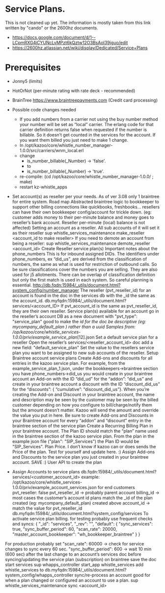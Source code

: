 # Service Plans.

This is not cleaned up yet.  The information is mostly taken from this link written by "cando" or the 2600hz documents.

* https://docs.google.com/document/d/1--LCpmRXG4iCYUNcLvMPzt6kQztw12O3BsAoI39jguo/edit
* https://2600hz.atlassian.net/wiki/display/Dedicated/Service+Plans

# Prerequisites
* Jonny5 (limits)
* HotOrNot (per-minute rating with rate deck - recommended)
* BrainTree https://www.braintreepayments.com (Credit card processing)

* Possible code changes needed
  * If you add numbers from a carrier not using the buy number method your number will be set as “local” carrier. The erlang code for that carrier definition returns false when requested if the number is billable. So it doesn’t get counted in the services for the account. If you want them billed you just need to make 1 change.
  * In /opt/kazoo/core/whistle_number_manager-1.0.0/src/carriers/wnm_local.erl
  * change
    * is_number_billable(_Number) -> 'false'.
    * to
    * is_number_billable(_Number) -> 'true'.
  * re-compile: (cd /opt/kazoo/core/whistle_number_manager-1.0.0/ ; make)
  * restart kz-whistle_apps
* Set account(s) as reseller per your needs.
As of ver 3.08 only 1 braintree for entire system. 
Road map
Abstracted braintree logic to bookkeeper to support other billing connections like quickbooks, freshbooks...
resellers can have their own bookkeeper config/account for trickle down. (eg: customer adds money to their per-minute balance and money goes to reseller’s bank account. Reseller per-minute (local) balance is not affected)
Setting an account as a reseller. All sub accounts of it will set it as their reseller
sup whistle_services_maintenance make_reseller <account_id to make reseller>
If you need to demote an account from being a reseller:
sup whistle_services_maintenance demote_reseller <account_id>
Create Reseller service plan(s)
Important notes about the 
phone_numbers 
This is for inbound assigned DIDs.
The identifiers under phone_numbers, ex “did_us”, are derived from the classification of  numbers, the same as what is used for restriction of outbound calls. So be sure classifications cover the numbers you are selling. They are also used for j5 allotments. There can be overlap of classification definition but only the first match is used in each system. So careful planning is essential.
http://db.fqdn:15984/_utils/document.html?system_config/number_manager
The reseller (pvt_reseller_id) for an account is found in the doc in the services db with the _id the same as the account_id. db.myfqdn:15984/_utils/document.html?services/<account_ID>
If pvt_account_id is the same as pvt_reseller_id, they are their own reseller.
Service plan(s) available for an account go in the reseller’s account DB as a new document
with "pvt_type": "service_plan"
good to make the _id for the doc be descriptive (eg: mycompany_default_plan ) rather than a uuid
Samples from: /op/kazoo/core/whistle_services-1.0.0/priv/example_service_plan_[12].json
Set a default service plan for a reseller
Open the reseller’s services/<reseller_account_id> doc
add a new field:
"default_service_plan"
Set the value to the resellers service plan you want to be assigned to new sub accounts of the reseller.
Setup Braintree account service plans
Create Add-ons and discounts for all entries in the kazoo service plan. For example, from the example_service_plan_1.json, under the bookkeepers->braintree section you have phone_numbers->did_us you would create in your braintree account an Add-on with the ID “did_ud” for the “addon”: “did_us” and create in your braintree account a discount with the ID “discount_did_us” for the “discounts”: { “cumulative”: “discount_did_us”}. When you’re creating the Add-on and Discount in your braintree account, the name and description may be seen by the customer may be seen by the billed customer depending on how you configure to bill/charge/notify them but the amount doesn’t matter. Kazoo will send the amount and override the value you put in here.
Be sure to create Add-ons and Discounts in your Braintree account for every “addon” and “discount” entry in the braintree section of the service plan
Create a Recurring Billing Plan in your braintree account. The Plan ID should match the “plan” name used in the braintree section of the kazoo service plan. From the plan in the example json file ("plan": "SIP_Services") the Plan ID would be "SIP_Services".
Plan Price. I don’t know if kazoo can or does sends the Price of the plan. Test for yourself and update here. :)
Assign Add-ons and Discounts to the service plan you just created in your braintree account.
SAVE :)
User API to create the plan

* Assign Accounts to service plans
db.fqdn:15984/_utils/document.html?services/<customer_account_id>
example: /opt/kazoo/core/whistle_services-1.0.0/priv/example_account_services.json
for end customers pvt_reseller: false
pvt_reseller_id -> probably parent account
billing_id -> most cases the customer’s account id
plans
match the _id of the plan created (eg: mycompany_default_plan) created above
account_id -> match the value for pvt_reseller_id
db.myfqdn:15984/_utils/document.html?system_config/services
To activate service plan billing.
for testing probably use frequent checks and syncs:
{   "_id": "services",
   "_rev": "<current rev>",
   "default": {
       "sync_services": true,
       "sync_buffer_period": 60,
       "scan_rate": 20000,
       "master_account_bookkeeper": "wh_bookkeeper_braintree"
   } }

For production probably set 
 "scan_rate": 60000 -> check for service changes to sync every 60 sec.
"sync_buffer_period": 600  -> wait 10 min (600 sec) after the last change to an account’s services doc before syncing/updating the service plan (subscription) on braintree
save the doc
start services
sup whapps_controller start_app whistle_services
add whistle_services to db.myfqdn:15984/_utils/document.html?system_config/whapps_controller
sync/re-process an account
good for when a plan changed or configured an account to use a plan.
sup whistle_services_maintenance sync <account_id>
